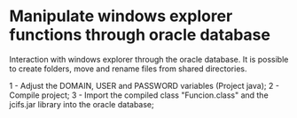# Manipulate windows explorer functions through oracle database
Interaction with windows explorer through the oracle database. It is possible to create folders, move and rename files from shared directories.


1 - Adjust the DOMAIN, USER and PASSWORD variables (Project java);
2 - Compile project;
3 - Import the compiled class "Funcion.class" and the jcifs.jar library into the oracle database;



